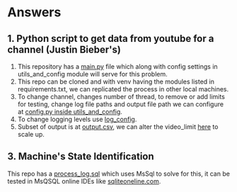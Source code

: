 # Answers 

## 1. Python script to get data from youtube for a channel (Justin Bieber's)
1. This repository has a [main.py](https://github.com/pavelchowdhury99/youtube_channel_video_details/blob/main/main.py) file which along with config settings in utils_and_config module will serve for this problem.
2. This repo can be cloned and with venv having the modules listed in requirements.txt, we can replicated the process in other local machines.
3. To change channel, changes number of thread, to remove or add limits for testing, change log file paths and output file path we can configure at [config.py inside utils_and_config](https://github.com/pavelchowdhury99/youtube_channel_video_details/blob/main/utils_and_configs/config.py).
4. To change logging levels use [log_config](https://github.com/pavelchowdhury99/youtube_channel_video_details/blob/main/utils_and_configs/log_congfig.py).
5. Subset of output is at [output.csv](https://github.com/pavelchowdhury99/youtube_channel_video_details/blob/main/out.csv), we can alter the video_limit [here](https://github.com/pavelchowdhury99/youtube_channel_video_details/blob/4d2a1ed89b7dee158ef5b4021e6be798b83421ec/utils_and_configs/config.py#L7) to scale up.

## 3. Machine's State Identification
This repo has a [process_log.sql](https://github.com/pavelchowdhury99/youtube_channel_video_details/blob/main/process_log.sql) which uses MsSql to solve for this, it can be tested in MsQSQL online IDEs like [sqliteoneline.com](https://sqliteonline.com/).
